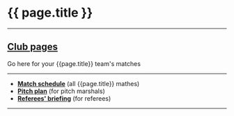 # {{ page.title }}

---

## [Club pages](entrants)

Go here for your {{page.title}} team's matches

---

* **[Match schedule](schedule)** (all {{page.title}} mathes)
* **[Pitch plan](pitches)** (for pitch marshals)
* **[Referees' briefing](referees)** (for referees)

---
